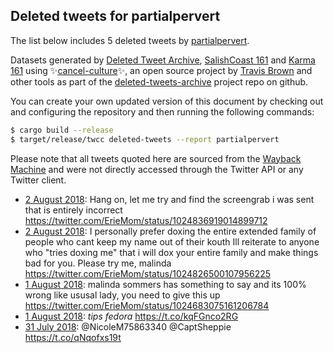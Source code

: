 ## Deleted tweets for partialpervert

The list below includes 5 deleted tweets by
[partialpervert](https://twitter.com/partialpervert).



Datasets generated by [Deleted Tweet Archive](https://twitter.com/deletedtweet161), 
[SalishCoast 161](https://twitter.com/SalishCoastA) and [Karma 161](https://twitter.com/KarmaOneSixOne) 
using ✨[cancel-culture](https://github.com/travisbrown/cancel-culture)✨, an open source project by 
[Travis Brown](https://twitter.com/travisbrown) and other tools as part of the 
[deleted-tweets-archive](https://github.com/salcoast/deleted-tweets-archive/) project repo on github.

You can create your own updated version of this document by checking out and configuring the
repository and then running the following commands:

```bash
$ cargo build --release
$ target/release/twcc deleted-tweets --report partialpervert
```

Please note that all tweets quoted here are sourced from the
[Wayback Machine](https://web.archive.org) and were not directly accessed through the Twitter API or
any Twitter client.

* [ 2 August 2018](https://web.archive.org/web/20180803172504/https://twitter.com/PartialPervert/status/1024838868917538816): Hang on, let me try and find the screengrab i was sent that is entirely incorrect https://twitter.com/ErieMom/status/1024836919014899712
* [ 2 August 2018](https://web.archive.org/web/20180803172211/https://twitter.com/PartialPervert/status/1024834555356897280): I personally prefer doxing the entire extended family of people who cant keep my name out of their kouth  Ill reiterate to anyone who "tries doxing me" that i will dox your entire family and make things bad for you.  Please try me, malinda https://twitter.com/ErieMom/status/1024826500107956225
* [ 1 August 2018](https://web.archive.org/web/20180803171759/https://twitter.com/PartialPervert/status/1024787000623353857): malinda sommers has something to say and its 100% wrong like ususal  lady, you need to give this up https://twitter.com/ErieMom/status/1024683075161206784
* [ 1 August 2018](https://web.archive.org/web/20180801223817/https://twitter.com/PartialPervert/status/1024786423638056960): *tips fedora* https://t.co/kqFGnco2RG
* [31 July 2018](https://web.archive.org/web/20180731200922/https://twitter.com/PartialPervert/status/1024386559662088193): @NicoleM75863340 @CaptSheppie  https://t.co/qNqofxs19t
